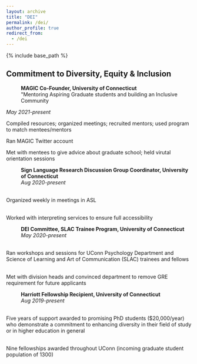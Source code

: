```yaml
---
layout: archive
title: "DEI"
permalink: /dei/
author_profile: true
redirect_from:
  - /dei
---
```


{% include base_path %}

## Commitment to Diversity, Equity & Inclusion

<p style="margin-left: 40px"><b>MAGIC Co-Founder, University of Connecticut</b>
<br>"Mentoring Aspiring Graduate students and building an Inclusive Community</p> 
<p><i>May 2021-present</i></p> 
<p>Compiled resources; organized meetings; recruited mentors; used program to match mentees/mentors</p>
<p>Ran MAGIC Twitter account</p>
<p>Met with mentees to give advice about graduate school; held virutal orientation sessions</p>

<p style="margin-left: 40px"><b>Sign Language Research Discussion Group Coordinator, University of Connecticut</b> 
<br><i>Aug 2020-present</i></p> 
<br>Organized weekly in meetings in ASL</p>
<br>Worked with interpreting services to ensure full accessibility</p>

<p style="margin-left: 40px"><b>DEI Committee, SLAC Trainee Program, University of Connecticut</b> 
<br><i>May 2020-present</i></p> 
<br>Ran workshops and sessions for UConn Psychology Department and Science of Learning and Art of Communication (SLAC) trainees and fellows</p>
<br>Met with division heads and convinced department to remove GRE requirement for future applicants</p>

<p style="margin-left: 40px"><b>Harriott Fellowship Recipient, University of Connecticut</b> 
<br><i>Aug 2019-present</i></p> 
<br>Five years of support awarded to promising PhD students ($20,000/year) who demonstrate a commitment to enhancing diversity in their field of study or in higher education in general </p>
<br>Nine fellowships awarded throughout UConn (incoming graduate student population of 1300)</p>
